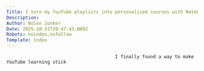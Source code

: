 ```yaml
---
Title: I turn my YouTube playlists into personalized courses with NotebookLM
Description: 
Author: Nolen Jonker
Date: 2025-10-31T20:47:43.000Z
Robots: noindex,nofollow
Template: index
---
```


                                            I finally found a way to make YouTube learning stick
                                        
